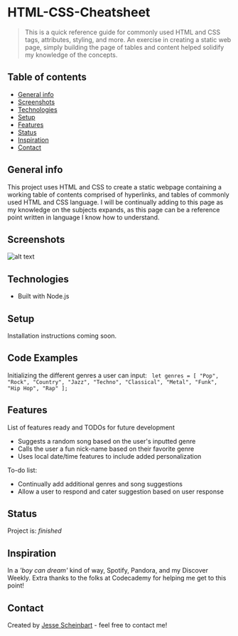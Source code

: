 # HTML-CSS-Cheatsheet
> This is a quick reference guide for commonly used HTML and CSS tags, attributes, styling, and more. An exercise in creating a static web page, simply building the page of tables and content helped solidify my knowledge of the concepts.

## Table of contents
* [General info](#general-info)
* [Screenshots](#screenshots)
* [Technologies](#technologies)
* [Setup](#setup)
* [Features](#features)
* [Status](#status)
* [Inspiration](#inspiration)
* [Contact](#contact)

## General info
This project uses HTML and CSS to create a static webpage containing a working table of contents comprised of hyperlinks, and tables of commonly used HTML and CSS language. I will be continually adding to this page as my knowledge on the subjects expands, as this page can be a reference point written in language I know how to understand.

## Screenshots
![alt text](https://github.com/jscheinbart/HTML-CSS-Cheatsheet/blob/main/Screenshot.png)


## Technologies
* Built with Node.js

## Setup
Installation instructions coming soon.

## Code Examples
Initializing the different genres a user can input:
`
let genres = [
    "Pop",
    "Rock",
    "Country",
    "Jazz",
    "Techno",
    "Classical",
    "Metal",
    "Funk",
    "Hip Hop",
    "Rap"
];`

## Features
List of features ready and TODOs for future development
* Suggests a random song based on the user's inputted genre
* Calls the user a fun nick-name based on their favorite genre
* Uses local date/time features to include added personalization

To-do list:
* Continually add additional genres and song suggestions 
* Allow a user to respond and cater suggestion based on user response

## Status
Project is: _finished_

## Inspiration
In a _'boy can dream'_ kind of way, Spotify, Pandora, and my Discover Weekly. Extra thanks to the folks at Codecademy for helping me get to this point!

## Contact
Created by [Jesse Scheinbart](https://www.linkedin.com/in/jesse-scheinbart/) - feel free to contact me!
